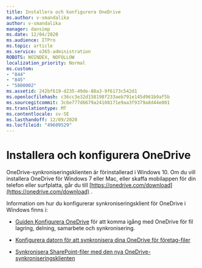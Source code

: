 ```yaml
---
title: Installera och konfigurera OneDrive
ms.author: v-smandalika
author: v-smandalika
manager: dansimp
ms.date: 12/04/2020
ms.audience: ITPro
ms.topic: article
ms.service: o365-administration
ROBOTS: NOINDEX, NOFOLLOW
localization_priority: Normal
ms.custom:
- "844"
- "845"
- "5800002"
ms.assetid: 242bf619-d235-49de-88a3-9f6173c542d1
ms.openlocfilehash: c36cc3e32d158198f233aeb791e145d961b9af5b
ms.sourcegitcommit: 3c6e777d6679a24108171e9aa3f9379a8d44e001
ms.translationtype: MT
ms.contentlocale: sv-SE
ms.lasthandoff: 12/09/2020
ms.locfileid: "49609529"
---
```

# <a name="install-and-configure-onedrive"></a>Installera och konfigurera OneDrive

OneDrive-synkroniseringsklienten är förinstallerad i Windows 10. Om du vill installera OneDrive för Windows 7 eller Mac, eller skaffa mobilappen för din telefon eller surfplatta, går du till [https://onedrive.com/download](https://onedrive.com/download) .
  
Information om hur du konfigurerar synkroniseringsklient för OneDrive i Windows finns i:
  
- [Guiden Konfigurera OneDrive](https://admin.microsoft.com/adminportal/home#/modernonboarding/onedrivequickstartguide) för att komma igång med OneDrive för fil lagring, delning, samarbete och synkronisering.

- [Konfigurera datorn för att synkronisera dina OneDrive för företag-filer](https://go.microsoft.com/fwlink/?linkid=533375)

- [Synkronisera SharePoint-filer med den nya OneDrive-synkroniseringsklienten](https://go.microsoft.com/fwlink/?linkid=871666)
